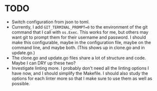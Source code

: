 # TODO

+ Switch configuration from json to toml.
+ Currently, I add `GIT_TERMINAL_PROMPT=0` to the environment of the git command
  that I call with `os.Exec`.  This works for me, but others may want git to
  prompt them for their username and password.  I should make this configurable,
  maybe in the configuration file, maybe on the command line, and maybe both.
  (This shows up in clone.go and in update.go.)
+ The clone.go and update.go files share a lot of structure and code.  Maybe
  I can DRY up these two?
+ Investigate linting more.  I probably don't need all the linting options
  I have now, and I should simplify the Makefile.  I should also study the
  options for each linter more so that I make sure to use them as well as
  possible.
